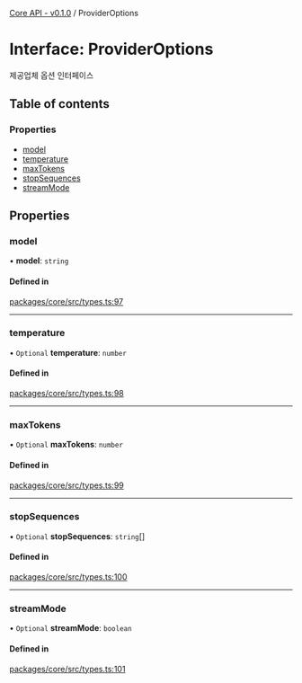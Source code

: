 [Core API - v0.1.0](/api-reference/core/) / ProviderOptions

# Interface: ProviderOptions

제공업체 옵션 인터페이스

## Table of contents

### Properties

- [model](/api-reference/core/interfaces/ProviderOptions#model)
- [temperature](/api-reference/core/interfaces/ProviderOptions#temperature)
- [maxTokens](/api-reference/core/interfaces/ProviderOptions#maxtokens)
- [stopSequences](/api-reference/core/interfaces/ProviderOptions#stopsequences)
- [streamMode](/api-reference/core/interfaces/ProviderOptions#streammode)

## Properties

### <a id="model" name="model"></a> model

• **model**: `string`

#### Defined in

[packages/core/src/types.ts:97](https://github.com/robotaio/robota/blob/main/packages/core/src/types.ts#L97)

___

### <a id="temperature" name="temperature"></a> temperature

• `Optional` **temperature**: `number`

#### Defined in

[packages/core/src/types.ts:98](https://github.com/robotaio/robota/blob/main/packages/core/src/types.ts#L98)

___

### <a id="maxtokens" name="maxtokens"></a> maxTokens

• `Optional` **maxTokens**: `number`

#### Defined in

[packages/core/src/types.ts:99](https://github.com/robotaio/robota/blob/main/packages/core/src/types.ts#L99)

___

### <a id="stopsequences" name="stopsequences"></a> stopSequences

• `Optional` **stopSequences**: `string`[]

#### Defined in

[packages/core/src/types.ts:100](https://github.com/robotaio/robota/blob/main/packages/core/src/types.ts#L100)

___

### <a id="streammode" name="streammode"></a> streamMode

• `Optional` **streamMode**: `boolean`

#### Defined in

[packages/core/src/types.ts:101](https://github.com/robotaio/robota/blob/main/packages/core/src/types.ts#L101)
